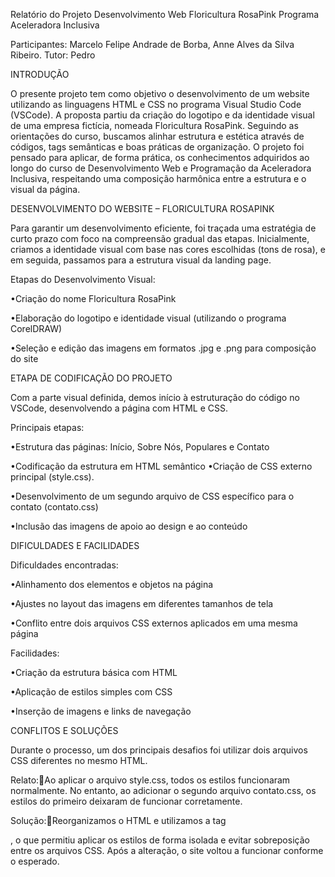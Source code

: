 Relatório do Projeto 
Desenvolvimento Web Floricultura RosaPink Programa Aceleradora Inclusiva

Participantes: 
Marcelo Felipe Andrade de Borba, 
Anne Alves da Silva Ribeiro.
Tutor: Pedro


INTRODUÇÃO

O presente projeto tem como objetivo o desenvolvimento de um website utilizando as linguagens HTML e CSS no programa Visual Studio Code (VSCode). A proposta partiu da criação do logotipo e da identidade visual de uma empresa fictícia, nomeada Floricultura RosaPink.
Seguindo as orientações do curso, buscamos alinhar estrutura e estética através de códigos, tags semânticas e boas práticas de organização. O projeto foi pensado para aplicar, de forma prática, os conhecimentos adquiridos ao longo do curso de Desenvolvimento Web e Programação da Aceleradora Inclusiva, respeitando uma composição harmônica entre a estrutura e o visual da página.


DESENVOLVIMENTO DO WEBSITE – FLORICULTURA ROSAPINK

Para garantir um desenvolvimento eficiente, foi traçada uma estratégia de curto prazo com foco na compreensão gradual das etapas. Inicialmente, criamos a identidade visual com base nas cores escolhidas (tons de rosa), e em seguida, passamos para a estrutura visual da landing page.

Etapas do Desenvolvimento Visual:

•Criação do nome Floricultura RosaPink

•Elaboração do logotipo e identidade visual (utilizando o programa CorelDRAW)

•Seleção e edição das imagens em formatos .jpg e .png para composição do site


ETAPA DE CODIFICAÇÃO DO PROJETO

Com a parte visual definida, demos início à estruturação do código no VSCode, desenvolvendo a página com HTML e CSS.

Principais etapas:

•Estrutura das páginas: Início, Sobre Nós, Populares e Contato

•Codificação da estrutura em HTML semântico
•Criação de CSS externo principal (style.css).

•Desenvolvimento de um segundo arquivo de CSS específico para o contato (contato.css)

•Inclusão das imagens de apoio ao design e ao conteúdo


DIFICULDADES E FACILIDADES

Dificuldades encontradas:

•Alinhamento dos elementos e objetos na página

•Ajustes no layout das imagens em diferentes tamanhos de tela

•Conflito entre dois arquivos CSS externos aplicados em uma mesma página


Facilidades:

•Criação da estrutura básica com HTML

•Aplicação de estilos simples com CSS

•Inserção de imagens e links de navegação


CONFLITOS E SOLUÇÕES

Durante o processo, um dos principais desafios foi utilizar dois arquivos CSS diferentes no mesmo HTML.

Relato:Ao aplicar o arquivo style.css, todos os estilos funcionaram normalmente. No entanto, ao adicionar o segundo arquivo contato.css, os estilos do primeiro deixaram de funcionar corretamente.

Solução:Reorganizamos o HTML e utilizamos a tag <section id="contato" class="contato">, o que permitiu aplicar os estilos de forma isolada e evitar sobreposição entre os arquivos CSS. Após a alteração, o site voltou a funcionar conforme o esperado.



